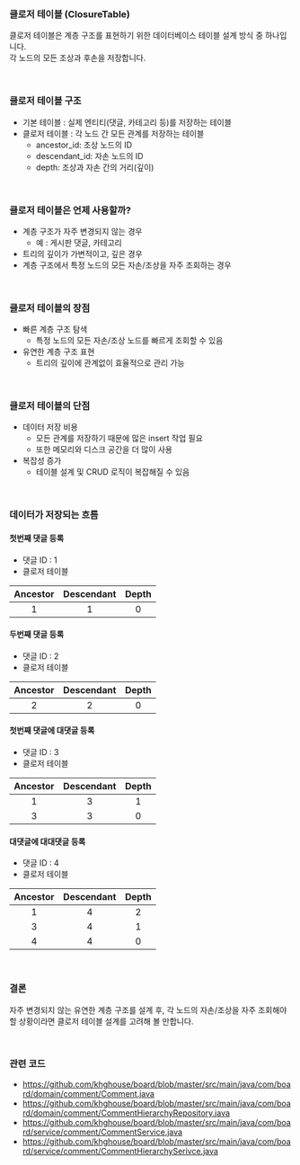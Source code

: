 ### 클로저 테이블 (ClosureTable)

클로저 테이블은 계층 구조를 표현하기 위한 데이터베이스 테이블 설계 방식 중 하나입니다.  
각 노드의 모든 조상과 후손을 저장합니다.

<br />

### 클로저 테이블 구조
- 기본 테이블 : 실제 엔티티(댓글, 카테고리 등)를 저장하는 테이블
- 클로저 테이블 : 각 노드 간 모든 관계를 저장하는 테이블
  - ancestor_id: 조상 노드의 ID 
  - descendant_id: 자손 노드의 ID 
  - depth: 조상과 자손 간의 거리(깊이)

<br />

### 클로저 테이블은 언제 사용할까?
- 계층 구조가 자주 변경되지 않는 경우
  - 예 : 게시판 댓글, 카테고리
- 트리의 깊이가 가변적이고, 깊은 경우
- 계층 구조에서 특정 노드의 모든 자손/조상을 자주 조회하는 경우

<br />

### 클로저 테이블의 장점
- 빠른 계층 구조 탐색
  - 특정 노드의 모든 자손/조상 노드를 빠르게 조회할 수 있음
- 유연한 계층 구조 표현
  - 트리의 깊이에 관계없이 효율적으로 관리 가능

<br />

### 클로저 테이블의 단점
- 데이터 저장 비용
  - 모든 관계를 저장하기 때문에 많은 insert 작업 필요
  - 또한 메모리와 디스크 공간을 더 많이 사용
- 복잡성 증가
  - 테이블 설계 및 CRUD 로직이 복잡해질 수 있음

<br />

### 데이터가 저장되는 흐름
#### 첫번째 댓글 등록
- 댓글 ID : 1
- 클로저 테이블

| Ancestor | Descendant | Depth |
|:--------:|:----------:|:-----:|
|    1     |     1      |   0   |

#### 두번째 댓글 등록
- 댓글 ID : 2
- 클로저 테이블

| Ancestor | Descendant | Depth |
|:--------:|:----------:|:-----:|
|    2     |     2      |   0   |

#### 첫번째 댓글에 대댓글 등록
- 댓글 ID : 3
- 클로저 테이블

| Ancestor | Descendant | Depth |
|:--------:|:----------:|:-----:|
|    1     |     3      |   1   |
|    3     |     3      |   0   |

#### 대댓글에 대대댓글 등록
- 댓글 ID : 4
- 클로저 테이블

| Ancestor | Descendant | Depth |
|:--------:|:----------:|:-----:|
|    1     |     4      |   2   |
|    3     |     4      |   1   |
|    4     |     4      |   0   |

<br />

### 결론

자주 변경되지 않는 유연한 계층 구조를 설계 후, 각 노드의 자손/조상을 자주 조회해야 할 상황이라면 클로저 테이블 설계를 고려해 볼 만합니다.

<br />

### 관련 코드
- https://github.com/khghouse/board/blob/master/src/main/java/com/board/domain/comment/Comment.java
- https://github.com/khghouse/board/blob/master/src/main/java/com/board/domain/comment/CommentHierarchyRepository.java
- https://github.com/khghouse/board/blob/master/src/main/java/com/board/service/comment/CommentService.java
- https://github.com/khghouse/board/blob/master/src/main/java/com/board/service/comment/CommentHierarchySerivce.java
